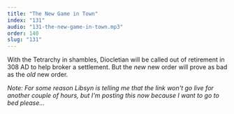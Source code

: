 ```yaml
---
title: "The New Game in Town"
index: "131"
audio: "131-the-new-game-in-town.mp3"
order: 140
slug: "131"
---
```


With the Tetrarchy in shambles, Diocletian will be called out of retirement in 308 AD to help broker a settlement. But the _new_ new order will prove as bad as the _old_ new order.



_Note: For some reason Libsyn is telling me that the link won't go live for another couple of hours, but I'm posting this now because I want to go to bed please..._
